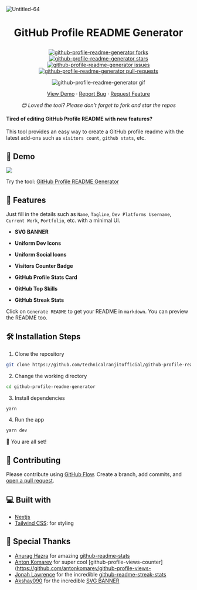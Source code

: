 

 ![Untitled-64](https://user-images.githubusercontent.com/87274287/217418734-f4cee283-771a-4497-a0a4-a36c7918a795.gif)



<h1 align="center">
  

  GitHub Profile README Generator
</h1>

<p align="center">

<a href="https://github.com/technicalranjitofficial/github-profile-readme-generator/fork" target="blank">
<img src="https://img.shields.io/github/forks/technicalranjitofficial/github-profile-readme-generator?style=flat-square" alt="github-profile-readme-generator forks"/>
</a>
<a href="https://github.com/technicalranjitofficial/github-profile-readme-generator/stargazers" target="blank">
<img src="https://img.shields.io/github/stars/technicalranjitofficial/github-profile-readme-generator?style=flat-square" alt="github-profile-readme-generator stars"/>
</a>
<a href="https://github.com/technicalranjitofficial/github-profile-readme-generator/issues" target="blank">
<img src="https://img.shields.io/github/issues/technicalranjitofficial/github-profile-readme-generator?style=flat-square" alt="github-profile-readme-generator issues"/>
</a>
<a href="https://github.com/technicalranjitofficial/github-profile-readme-generator/pulls" target="blank">
<img src="https://img.shields.io/github/issues-pr/technicalranjitofficial/github-profile-readme-generator?style=flat-square" alt="github-profile-readme-generator pull-requests"/>
 

</a>

</p>

<p align="center"><img src="./src/images/github-profile-readme-generator.gif" alt="github-profile-readme-generator gif" /></p>

<p align="center">
    <a href="https://technicalranjitofficial.github.io/github-profile-readme-generator/" target="blank">View Demo</a>
    ·
    <a href="https://github.com/technicalranjitofficial/github-profile-readme-generator/issues/new/choose">Report Bug</a>
    ·
    <a href="https://github.com/technicalranjitofficial/github-profile-readme-generator/issues/new/choose">Request Feature</a>
</p>

<p align="center">
<i>😍 Loved the tool? Please don't forget to fork and star the repos </i>
</p>



#### Tired of editing GitHub Profile README with new features?

This tool provides an easy way to create a GitHub profile readme with the latest add-ons such as `visitors count`, `github stats`, etc.

## 🚀 Demo

<a href="https://technicalranjitofficial.github.io/github-profile-readme-generator" target="blank">
<img src="https://img.shields.io/website?url=https%3A%2F%2Ftechnicalranjitofficial.github.io%2Fgithub-profile-readme-generator&logo=github&style=flat-square" />
</a>

Try the tool: [GitHub Profile README Generator](https://technicalranjitofficial.github.io/github-profile-readme-generator)

## 🧐 Features

Just fill in the details such as `Name`, `Tagline`, `Dev Platforms Username`, `Current Work`, `Portfolio`, etc. with a minimal UI.
- **SVG BANNER**
- **Uniform Dev Icons**

- **Uniform Social Icons**

- **Visitors Counter Badge**

- **GitHub Profile Stats Card**

- **GitHub Top Skills**

- **GitHub Streak Stats**


Click on `Generate README` to get your README in `markdown`.
You can preview the README too.

## 🛠️ Installation Steps

1. Clone the repository

```bash
git clone https://github.com/technicalranjitofficial/github-profile-readme-generator.git
```

2. Change the working directory

```bash
cd github-profile-readme-generator
```

3. Install dependencies

```bash
yarn 
```

4. Run the app

```bash
yarn dev
```

🌟 You are all set!

## 🍰 Contributing

Please contribute using [GitHub Flow](https://guides.github.com/introduction/flow). Create a branch, add commits, and [open a pull request](https://github.com/technicalranjitofficial/github-profile-readme-generator/compare).


## 💻 Built with

- [Nextjs](https://www.nextjs.com/)
- [Tailwind CSS](https://tailwindcss.com/): for styling

## 🙇 Special Thanks

- [Anurag Hazra](https://github.com/anuraghazra) for amazing [github-readme-stats](https://github.com/anuraghazra/github-readme-stats)
- [Anton Komarev](https://github.com/antonkomarev) for super cool [github-profile-views-counter](https://github.com/antonkomarev/github-profile-views-
- [Jonah Lawrence](https://github.com/DenverCoder1) for the incredible [github-readme-streak-stats](https://github.com/DenverCoder1/github-readme-streak-stats)
- [Akshay090](https://github.com/Akshay090/) for the incredible [SVG BANNER](https://github.com/Akshay090/svg-banners)




